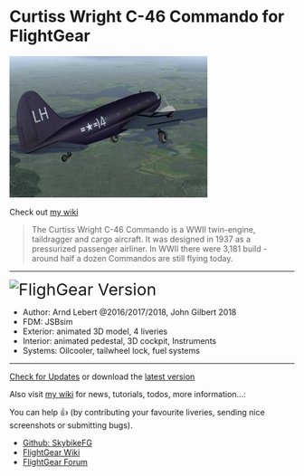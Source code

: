 # Curtiss Wright C-46 Commando for FlightGear
![C-46](https://raw.githubusercontent.com/SkybikeFG/c46/master/thumbnail.jpg)

Check out [my wiki](https://github.com/skybikefg/c46/wiki)


> The Curtiss Wright C-46 Commando is a WWII twin-engine, taildragger and cargo aircraft. It was designed in 1937 as a pressurized passenger airliner. In WWII there were 3,181 build - around half a dozen Commandos are still flying today.
________________________________________________________
<big><big><big><big>![F](http://wiki.flightgear.org/images/thumb/6/62/FlightGear_logo.png/100px-FlightGear_logo.png)lighGear Version</big></big></big></big>
* Author: Arnd Lebert @2016/2017/2018, John Gilbert 2018
* FDM: JSBsim
* Exterior: animated 3D model, 4 liveries
* Interior: animated pedestal, 3D cockpit, Instruments
* Systems: Oilcooler, tailwheel lock, fuel systems

__________________________________________________________

[Check for Updates](https://github.com/SkybikeFG/c46) or download the [latest version](https://github.com/SkybikeFG/c46/archive/master.zip)

Also visit [my wiki](https://github.com/skybikefg/c46/wiki) for news, tutorials, todos, more information...: 

You can help :+1: (by contributing your favourite liveries, sending nice screenshots or submitting bugs).
- [Github: SkybikeFG](https://github.com/skybikefg)
- [FlightGear Wiki](http://wiki.flightgear.org/User:Skybike)
- [FlightGear Forum](https://forum.flightgear.org/memberlist.php?mode=viewprofile&u=19886)
